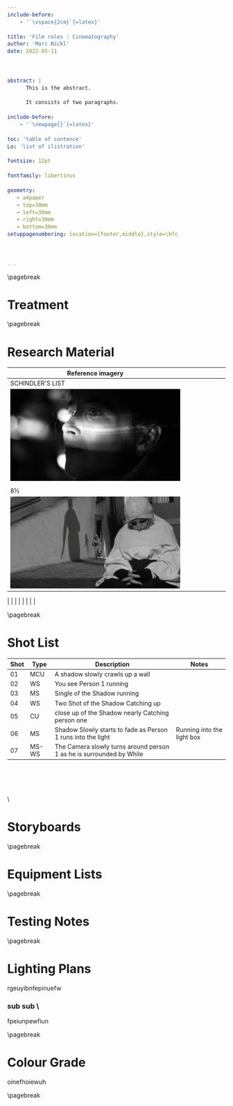 ```yaml
---
include-before:
    - '`\vspace{2cm}`{=latex}'

title: 'Film roles : Cinematography'
author: 'Marc Nickl'
date: 2022-05-11



abstract: |
      This is the abstract.
    
      It consists of two paragraphs.
      
include-before:
    - '`\newpage{}`{=latex}'
 
toc: 'table of contence'
Lo: 'list of ilistration'

fontsize: 12pt

fontfamily: libertinus

geometry:
   - a4paper
   - top=30mm
   - left=30mm
   - right=30mm
   - bottom=30mm
setuppagenumbering: location={footer,middle},style=\bfc

        
      
...
```

\pagebreak

# Treatment
\pagebreak
# Research Material

| Reference imagery                                                               |  |  |  |  |  |  |  |
|---------------------------------------------------------------------------------|--|--|--|--|--|--|--|
| SCHINDLER'S LIST                                                                |  |  |  |  |  |  |  |
| ![0314b786c05d34aa190fcc8bf3c6696c.png](0314b786c05d34aa190fcc8bf3c6696c.png)   |  |  |  |  |  |  |  |
|                                                                                 |  |  |  |  |  |  |  |
|  8½                                                                             |  |  |  |  |  |  |  |
| ![fd4fef9a20383db8ff25d8806505b409.png](fd4fef9a20383db8ff25d8806505b409.png)

 |  |  |  |  |  |  |  |

\pagebreak


# Shot List 

| Shot | Type  | Description                                                          | Notes                      |
|------|-------|----------------------------------------------------------------------|----------------------------|
| 01   | MCU   | A shadow slowly crawls up a wall                                     |                            |
| 02   | WS    | You see Person 1 running                                             |                            |
| 03   | MS    | Single of the Shadow running                                         |                            |
| 04   | WS    | Two Shot of the Shadow Catching up                                   |                            |
| 05   | CU    | close up of the Shadow nearly Catching person one                    |                            |
| 06   | MS    | Shadow Slowly starts to fade as Person 1 runs into the light         | Running into the light box |
| 07   | MS-WS | The Camera slowly turns around person 1 as he is surrounded by While |                            |

\
\
\
\
\
# Storyboards

\pagebreak

# Equipment Lists

\pagebreak

# Testing Notes


\pagebreak

# Lighting Plans


rgeuyibnfepinuefw


### sub sub \


fpeiunpewfiun

\pagebreak

# Colour Grade

oinefhoiewuh

\pagebreak
